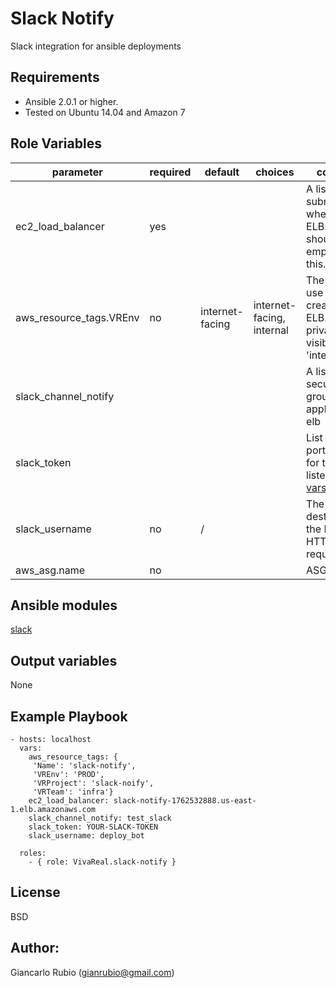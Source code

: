 Slack Notify
=========

Slack integration for ansible deployments

Requirements
------------

- Ansible 2.0.1 or higher.
- Tested on Ubuntu 14.04 and Amazon 7

Role Variables
--------------

| parameter             | required | default | choices | comments |
| --------------------- | -------- | ------- | -------- |-------- |
| ec2_load_balancer | yes| | | A list of VPC subnets to use when creating ELB. Zones should be empty if using this. |
| aws_resource_tags.VREnv| no| internet-facing | internet-facing, internal|The scheme to use when creating the ELB. For a private VPC-visible ELB use 'internal'. |
| slack_channel_notify| | | |A list of security groups to apply to the elb |
| slack_token| | | | List of ports/protocols for this ELB to listen on (see [vars](defaults/main.yml)| 
| slack_username| no | / | |The destination for the HTTP or HTTPS request. | 
| aws_asg.name | no | | | ASG name|

Ansible modules
--------------
[slack](http://docs.ansible.com/ansible/slack_module.html)


Output variables
--------------

None

Example Playbook
----------------

   
    - hosts: localhost
      vars:
        aws_resource_tags: {
         'Name': 'slack-notify',
         'VREnv': 'PROD',
         'VRProject': 'slack-noify',
         'VRTeam': 'infra'}
        ec2_load_balancer: slack-notify-1762532888.us-east-1.elb.amazonaws.com
        slack_channel_notify: test_slack
        slack_token: YOUR-SLACK-TOKEN
        slack_username: deploy_bot
        
      roles:
        - { role: VivaReal.slack-notify }
   

License
-------

BSD

Author:
------------------

Giancarlo Rubio (<gianrubio@gmail.com>)